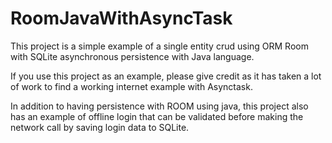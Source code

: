 # RoomJavaWithAsyncTask
This project is a simple example of a single entity crud using ORM Room with SQLite asynchronous persistence with Java language.

If you use this project as an example, please give credit as it has taken a lot of work to find a working internet example with Asynctask.

In addition to having persistence with ROOM using java, this project also has an example of offline login that can be validated before making the network call by saving login data to SQLite.
